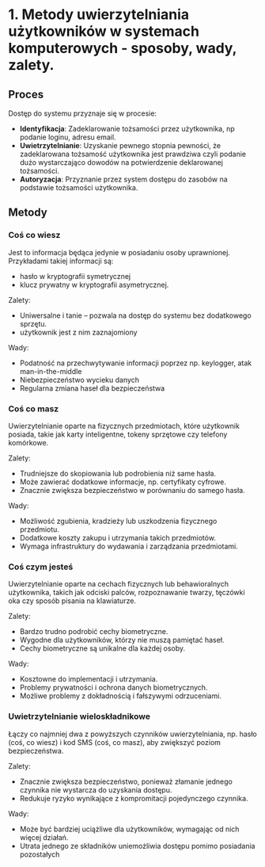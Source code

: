 # 1. Metody uwierzytelniania użytkowników w systemach komputerowych - sposoby, wady, zalety.

## Proces
Dostęp do systemu przyznaje się w procesie:
- **Identyfikacja**: Zadeklarowanie tożsamości przez użytkownika, np podanie loginu, adresu email.
- **Uwietrzytelnianie**:
Uzyskanie pewnego stopnia pewności, że zadeklarowana tożsamość użytkownika jest prawdziwa czyli podanie dużo wystarczająco dowodów na potwierdzenie deklarowanej tożsamości.
- **Autoryzacja**: Przyznanie przez system dostępu do zasobów na podstawie tożsamości użytkownika.

## Metody

### Coś co wiesz

Jest to informacja będąca jedynie w posiadaniu osoby uprawnionej. Przykładami takiej
informacji są:
- hasło w kryptografii symetrycznej
- klucz prywatny w kryptografii asymetrycznej.

Zalety:
- Uniwersalne i tanie – pozwala na dostęp do systemu bez dodatkowego sprzętu.
- użytkownik jest z nim zaznajomiony

Wady:
- Podatność na przechwytywanie informacji poprzez np. keylogger, atak man-in-the-middle
- Niebezpieczeństwo wycieku danych
- Regularna zmiana haseł dla bezpieczeństwa

### Coś co masz

Uwierzytelnianie oparte na fizycznych przedmiotach, które użytkownik posiada, takie jak karty inteligentne, tokeny sprzętowe czy telefony komórkowe.

Zalety:
- Trudniejsze do skopiowania lub podrobienia niż same hasła.
- Może zawierać dodatkowe informacje, np. certyfikaty cyfrowe.
- Znacznie zwiększa bezpieczeństwo w porównaniu do samego hasła.

Wady:
- Możliwość zgubienia, kradzieży lub uszkodzenia fizycznego przedmiotu.
- Dodatkowe koszty zakupu i utrzymania takich przedmiotów.
- Wymaga infrastruktury do wydawania i zarządzania przedmiotami.


### Coś czym jesteś

Uwierzytelnianie oparte na cechach fizycznych lub behawioralnych użytkownika, takich jak odciski palców, rozpoznawanie twarzy, tęczówki oka czy sposób pisania na klawiaturze.

Zalety:

- Bardzo trudno podrobić cechy biometryczne.
- Wygodne dla użytkowników, którzy nie muszą pamiętać haseł.
- Cechy biometryczne są unikalne dla każdej osoby.

Wady:

- Kosztowne do implementacji i utrzymania.
- Problemy prywatności i ochrona danych biometrycznych.
- Możliwe problemy z dokładnością i fałszywymi odrzuceniami.



### Uwietrzytelnianie wieloskładnikowe
Łączy co najmniej dwa z powyższych czynników uwierzytelniania, np. hasło (coś, co wiesz) i kod SMS (coś, co masz), aby zwiększyć poziom bezpieczeństwa.


Zalety:

- Znacznie zwiększa bezpieczeństwo, ponieważ złamanie jednego czynnika nie wystarcza do uzyskania dostępu.
- Redukuje ryzyko wynikające z kompromitacji pojedynczego czynnika.

Wady:
- Może być bardziej uciążliwe dla użytkowników, wymagając od nich więcej działań.
- Utrata jednego ze składników uniemożliwia dostępu pomimo posiadania pozostałych
